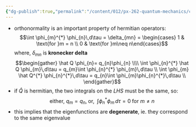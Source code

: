 ```yaml
---
{"dg-publish":true,"permalink":"/content/012/px-262-quantum-mechanics/c-the-basic-postulates/px-262-c3-orthonormality/","created":"2024-11-25T10:50:32.000+00:00","updated":"2024-12-07T14:40:06.198+00:00"}
---
```


- orthonormality is an important property of hermitian operators: 
  $$\int \phi_{m}^{*} \phi_{n}\,d\tau = \delta_{mn} = \begin{cases} 1 & \text{for }m = n \\ 0 & \text{for }m\neq n\end{cases}$$
	where, $\delta_{mn}$ is **kronecker delta**
$$\begin{gather}
	\hat Q \phi_{n}= q_{n}\phi_{n} \\\\
	\int \phi_{n}^{*} \hat Q \phi_{m}\,d\tau = q_{m}\int \phi_{n}^{*} \phi_{m}\,d\tau \\
	\int \phi_{m} \hat Q^{*} \phi_{n}^{*}\,d\tau = q_{n}\int \phi_{m}\phi_{n}^{*}\,d\tau \\
\end{gather}$$
- if $\hat Q$ is hermitian, the two integrals on the $LHS$ must be the same, so: 
  $$\text{either, } q_{m}= q_{n}, \;\text{or, }\; \int\phi_{n}^{*}\phi_{m}\,d\tau = 0 \;\text{for } m\neq n$$
- this implies that the eigenfunctions are **degenerate**, ie. they correspond to the same eigenvalue
